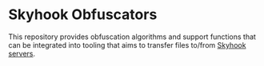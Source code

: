 # Skyhook Obfuscators

This repository provides obfuscation algorithms and support functions that can
be integrated into tooling that aims to transfer files to/from
[Skyhook servers](https://git.nopsled.me/bhis/skyhook).